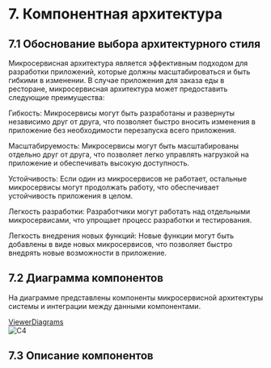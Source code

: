 # 7. Компонентная архитектура

## 7.1 Обоснование выбора архитектурного стиля
Микросервисная архитектура является эффективным подходом для разработки приложений, которые должны масштабироваться и быть гибкими в изменении. В случае приложения для  заказа еды в ресторане, микросервисная архитектура может предоставить следующие преимущества:

Гибкость: Микросервисы могут быть разработаны и развернуты независимо друг от друга, что позволяет быстро вносить изменения в приложение без необходимости перезапуска всего приложения.

Масштабируемость: Микросервисы могут быть масштабированы отдельно друг от друга, что позволяет легко управлять нагрузкой на приложение и обеспечивать высокую доступность.

Устойчивость: Если один из микросервисов не работает, остальные микросервисы могут продолжать работу, что обеспечивает устойчивость приложения в целом.

Легкость разработки: Разработчики могут работать над отдельными микросервисами, что упрощает процесс разработки и тестирования.

Легкость внедрения новых функций: Новые функции могут быть добавлены в виде новых микросервисов, что позволяет быстро внедрять новые возможности в приложение.

## 7.2 Диаграмма компонентов
На диаграмме представлены компоненты микросервисной архитектуры системы и интеграции между данными компонентами.<br>


[ViewerDiagrams](https://viewer.diagrams.net/?tags=%7B%7D&lightbox=1&highlight=0000ff&edit=_blank&layers=1&nav=1&title=%D0%A14.drawio&dark=auto#Uhttps%3A%2F%2Fdrive.google.com%2Fuc%3Fid%3D183QMieam4U3z-u8zH36BOPIHtT-7DTFB%26export%3Ddownload)<br>
![C4](images/7_CompArchi/С4.png)<br>


## 7.3 Описание компонентов